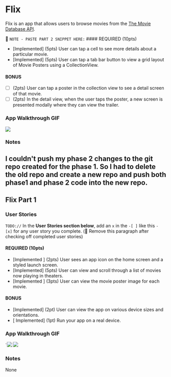 # Flix

Flix is an app that allows users to browse movies from the [The Movie Database API](http://docs.themoviedb.apiary.io/#).

📝 `NOTE - PASTE PART 2 SNIPPET HERE:` #### REQUIRED (10pts)
- [Implemented] (5pts) User can tap a cell to see more details about a particular movie.
- [Implemented] (5pts) User can tap a tab bar button to view a grid layout of Movie Posters using a CollectionView.

#### BONUS
- [ ] (2pts) User can tap a poster in the collection view to see a detail screen of that movie.
- [ ] (2pts) In the detail view, when the user taps the poster, a new screen is presented modally where they can view the trailer.

### App Walkthrough GIF
![](https://i.imgur.com/XqM0IXB.gif)
### Notes
I couldn't push my phase 2 changes to the git repo created for the phase 1. So I had to delete the old repo and create a new repo and push both phase1 and phase 2 code into the new repo.
---

## Flix Part 1

### User Stories
`TODO://` In the **User Stories section below**, add an `x` in the `-[ ]` like this `- [x]` for any user story you complete. (🚫 Remove this paragraph after checking off completed user stories)

#### REQUIRED (10pts)
- [Implemented ] (2pts) User sees an app icon on the home screen and a styled launch screen.
- [Implemented] (5pts) User can view and scroll through a list of movies now playing in theaters.
- [Implemented ] (3pts) User can view the movie poster image for each movie.

#### BONUS
- [Implemented] (2pt) User can view the app on various device sizes and orientations.
- [ Implemented] (1pt) Run your app on a real device.

### App Walkthrough GIF
`![](https://i.imgur.com/FQPkxcX.gif)
![](https://i.imgur.com/iiS1T67.gif)




### Notes
None
